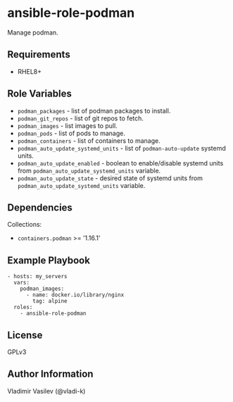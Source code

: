 ansible-role-podman
====

Manage podman.

Requirements
------------

* RHEL8+

Role Variables
--------------

* `podman_packages` - list of podman packages to install.
* `podman_git_repos` - list of git repos to fetch.
* `podman_images` - list images to pull.
* `podman_pods` - list of pods to manage.
* `podman_containers` - list of containers to manage.
* `podman_auto_update_systemd_units` - list of `podman-auto-update` systemd units.
* `podman_auto_update_enabled` - boolean to enable/disable systemd units from `podman_auto_update_systemd_units` variable.
* `podman_auto_update_state` - desired state of systemd units from `podman_auto_update_systemd_units` variable.

Dependencies
------------

Collections:

* `containers.podman` >= '1.16.1'

Example Playbook
----------------

```
- hosts: my_servers
  vars:
    podman_images:
      - name: docker.io/library/nginx
        tag: alpine
  roles:
    - ansible-role-podman
```

License
-------

GPLv3

Author Information
------------------

Vladimir Vasilev (@vladi-k)
